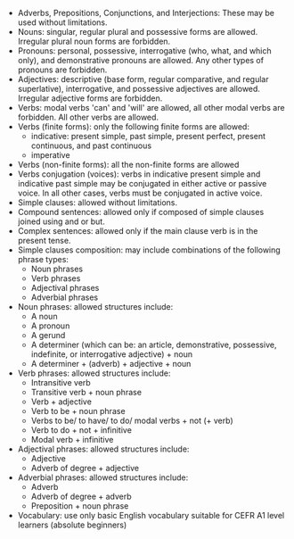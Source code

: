 - Adverbs, Prepositions, Conjunctions, and Interjections: These may be used without limitations.
- Nouns: singular, regular plural and possessive forms are allowed. Irregular plural noun forms are forbidden.
- Pronouns: personal, possessive, interrogative (who, what, and which only), and demonstrative pronouns are allowed. Any other types of pronouns are forbidden.
- Adjectives: descriptive (base form, regular comparative, and regular superlative), interrogative, and possessive adjectives are allowed. Irregular adjective forms are forbidden.
- Verbs: modal verbs 'can' and 'will' are allowed, all other modal verbs are forbidden. All other verbs are allowed.
- Verbs (finite forms): only the following finite forms are allowed:
    - indicative: present simple, past simple, present perfect, present continuous, and past continuous
    - imperative
- Verbs (non-finite forms): all the non-finite forms are allowed
- Verbs conjugation (voices): verbs in indicative present simple and indicative past simple may be conjugated in either active or passive voice. In all other cases, verbs must be conjugated in active voice.
- Simple clauses: allowed without limitations.
- Compound sentences: allowed only if composed of simple clauses joined using and or but.
- Complex sentences: allowed only if the main clause verb is in the present tense.
- Simple clauses composition: may include combinations of the following phrase types:
    - Noun phrases
    - Verb phrases
    - Adjectival phrases
    - Adverbial phrases
- Noun phrases: allowed structures include:
    - A noun
    - A pronoun
    - A gerund
    - A determiner (which can be: an article, demonstrative, possessive, indefinite, or interrogative adjective)  + noun
    - A determiner + (adverb) +  adjective + noun
- Verb phrases: allowed structures include:
    - Intransitive verb
    - Transitive verb + noun phrase
    - Verb + adjective
    - Verb to be + noun phrase
    - Verbs to be/ to have/ to do/ modal verbs + not (+ verb)
    - Verb to do + not + infinitive
    - Modal verb + infinitive
- Adjectival phrases: allowed structures include:
    - Adjective
    - Adverb of degree + adjective
- Adverbial phrases: allowed structures include:
    - Adverb
    - Adverb of degree + adverb
    - Preposition + noun phrase
- Vocabulary: use only basic English vocabulary suitable for CEFR A1 level learners (absolute beginners)